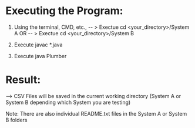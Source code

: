 # Executing the Program: 

1) Using the terminal, CMD, etc., 
-- > Exectue cd <your_directory>/System A
                  OR
-- > Exectue cd <your_directory>/System B

2) Execute javac *.java

3) Execute java Plumber

# Result: 

--> CSV Files will be saved in the current working directory (System A or System B depending which System you are testing)

Note:  There are also individual README.txt files in the System A or System B folders
